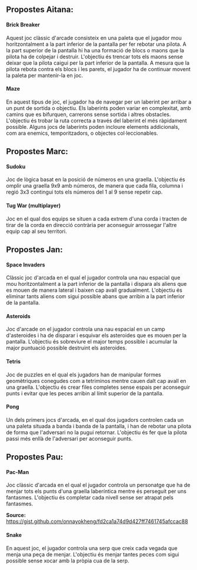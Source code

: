 ## Propostes Aitana: 

#### Brick Breaker

Aquest joc clàssic d'arcade consisteix en una paleta que el jugador mou horitzontalment a la part inferior de la pantalla per fer rebotar una pilota. A la part superior de la pantalla hi ha una formació de blocs o maons que la pilota ha de colpejar i destruir. L'objectiu és trencar tots els maons sense deixar que la pilota caigui per la part inferior de la pantalla. A mesura que la pilota rebota contra els blocs i les parets, el jugador ha de continuar movent la paleta per mantenir-la en joc.

#### Maze

En aquest tipus de joc, el jugador ha de navegar per un laberint per arribar a un punt de sortida o objectiu. Els laberints poden variar en complexitat, amb camins que es bifurquen, carrerons sense sortida i altres obstacles. L'objectiu és trobar la ruta correcta a través del laberint el més ràpidament possible. Alguns jocs de laberints poden incloure elements addicionals, com ara enemics, temporitzadors, o objectes col·leccionables.

## Propostes Marc: 

#### Sudoku

Joc de lògica basat en la posició de números en una graella. L'objectiu és omplir una graella 9x9 amb números, de manera que cada fila, columna i regió 3x3 contingui tots els números del 1 al 9 sense repetir cap.

#### Tug War (multiplayer)

Joc en el qual dos equips se situen a cada extrem d'una corda i tracten de tirar de la corda en direcció contrària per aconseguir arrossegar l'altre equip cap al seu territori.

## Propostes Jan: 

#### Space Invaders

Clàssic joc d'arcada en el qual el jugador controla una nau espacial que mou horitzontalment a la part inferior de la pantalla i dispara als aliens que es mouen de manera lateral i baixen cap avall gradualment. L'objectiu és eliminar tants aliens com sigui possible abans que arribin a la part inferior de la pantalla.

#### Asteroids 

Joc d'arcade on el jugador controla una nau espacial en un camp d'asteroides i ha de disparar i esquivar els asteroides que es mouen per la pantalla. L'objectiu és sobreviure el major temps possible i acumular la major puntuació possible destruint els asteroides.

#### Tetris 

Joc de puzzles en el qual els jugadors han de manipular formes geomètriques conegudes com a tetriminos mentre cauen dalt cap avall en una graella. L'objectiu és crear files completes sense espais per aconseguir punts i evitar que les peces arribin al límit superior de la pantalla.

#### Pong

Un dels primers jocs d'arcada, en el qual dos jugadors controlen cada un una paleta situada a banda i banda de la pantalla, i han de rebotar una pilota de forma que l'adversari no la pugui retornar. L'objectiu és fer que la pilota passi més enllà de l'adversari per aconseguir punts.

## Propostes Pau:

#### Pac-Man 

Joc clàssic d'arcada en el qual el jugador controla un personatge que ha de menjar tots els punts d'una graella laberíntica mentre és perseguit per uns fantasmes. L'objectiu és completar cada nivell sense ser atrapat pels fantasmes.

**Source:**  https://gist.github.com/onnayokheng/fd2ca1a74d9d427ff7461745afccac88

#### Snake

En aquest joc, el jugador controla una serp que creix cada vegada que menja una peça de menjar. L'objectiu és menjar tantes peces com sigui possible sense xocar amb la pròpia cua de la serp.

